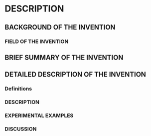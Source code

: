 # DESCRIPTION

## BACKGROUND OF THE INVENTION

### FIELD OF THE INVENTION

## BRIEF SUMMARY OF THE INVENTION

## DETAILED DESCRIPTION OF THE INVENTION

### Definitions

### DESCRIPTION

### EXPERIMENTAL EXAMPLES

### DISCUSSION

